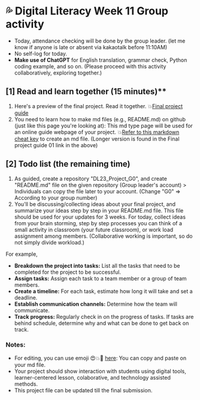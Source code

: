 # 💦 Digital Literacy Week 11 Group activity

+ Today, attendance checking will be done by the group leader. (let me know if anyone is late or absent via kakaotalk before 11:10AM)
+ No self-log for today.
+ **Make use of ChatGPT** for English translation, grammar check, Python coding example, and so on. (Please proceed with this activity collaboratively, exploring together.)

## [1] Read and learn together (15 minutes)**

1. Here's a preview of the final project. Read it together. 💥[Final project guide](https://github.com/MK316/Spring2023/tree/main/DL/DLProject)
2. You need to learn how to make md files (e.g., README.md) on github (just like this page you're looking at): This md type page will be used for an online guide webpage of your project. 💥[Refer to this markdown cheat key](https://www.markdownguide.org/cheat-sheet/) to create an md file. (Longer version is found in the Final project guide 01 link in the above)

## [2] Todo list (the remaining time)

1. As guided, create a repository "DL23_Project_G0", and create "README.md" file on the given repository (Group leader's account) > Individuals can copy the file later to your account. (Change "G0" => According to your group number)
2. You'll be discussing/collecting ideas about your final project, and summarize your ideas step by step in your README.md file. This file should be used for your updates for 3 weeks. For today, collect ideas from your brain storming, step by step processes you can think of a small activity in classroom (your future classroom), or work load assignment among members. (Collaborative working is important, so do not simply divide workload.)

For example,  
+ **Breakdown the project into tasks:** List all the tasks that need to be completed for the project to be successful. 
+ **Assign tasks:** Assign each task to a team member or a group of team members.
+ **Create a timeline:** For each task, estimate how long it will take and set a deadline. 
+ **Establish communication channels:** Determine how the team will communicate. 
+ **Track progress:** Regularly check in on the progress of tasks. If tasks are behind schedule, determine why and what can be done to get back on track.

### Notes:

+ For editing, you can use emoji 😍💥🌱 [here](https://gist.github.com/rxaviers/7360908): You can copy and paste on your md file.
+ Your project should show interaction with students using digital tools, learner-centered lesson, colaborative, and technology assisted methods.
+ This project file can be updated till the final submission.

